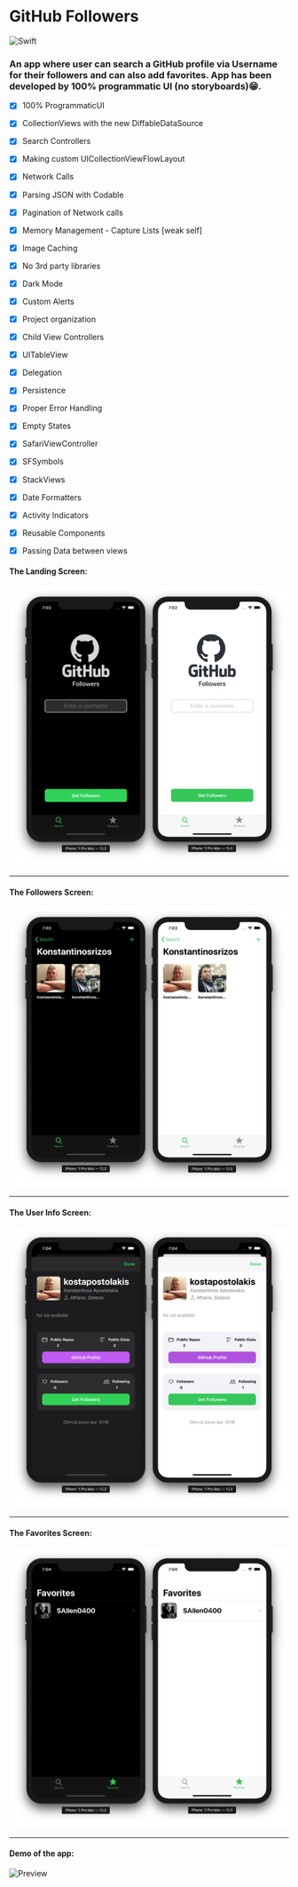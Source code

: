 #  GitHub Followers

![Swift](https://github.com/tciuro/GHFollowers/workflows/Swift/badge.svg)

### An app where user can search a GitHub profile via Username for their followers and can also add favorites. App has been developed by 100% programmatic UI (no storyboards)😁.

- [x] 100% ProgrammaticUI
- [x] CollectionViews with the new DiffableDataSource
- [x] Search Controllers
- [x] Making custom UICollectionViewFlowLayout
- [x] Network Calls
- [x] Parsing JSON with Codable
- [x] Pagination of Network calls
- [x] Memory Management - Capture Lists [weak self]
- [x] Image Caching
- [x] No 3rd party libraries
- [x] Dark Mode
- [x] Custom Alerts
- [x] Project organization
- [x] Child View Controllers
- [x] UITableView
- [x] Delegation
- [x] Persistence
- [x] Proper Error Handling
- [x] Empty States
- [x] SafariViewController
- [x] SFSymbols
- [x] StackViews
- [x] Date Formatters
- [x] Activity Indicators
- [x] Reusable Components
- [x] Passing Data between views


#### The Landing Screen:
![](Assets/LandScreen.png)

---

#### The Followers Screen:
![](Assets/Followers.png)

---

#### The User Info Screen:
![](Assets/UserInfo.png)

---

#### The Favorites Screen:
![](Assets/Favorites.png)

---

#### Demo of the app:
![Preview](Assets/AppDemo.gif)
